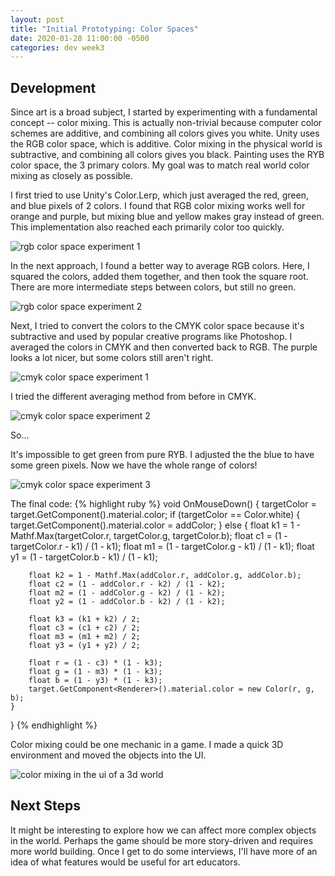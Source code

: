 ```yaml
---
layout: post
title: "Initial Prototyping: Color Spaces"
date: 2020-01-28 11:00:00 -0500
categories: dev week3
---
```


## Development

Since art is a broad subject, I started by experimenting with a fundamental concept -- color mixing. This is actually non-trivial because computer color schemes are additive, and combining all colors gives you white. Unity uses the RGB color space, which is additive. Color mixing in the physical world is subtractive, and combining all colors gives you black. Painting uses the RYB color space, the 3 primary colors. My goal was to match real world color mixing as closely as possible.

I first tried to use Unity's Color.Lerp, which just averaged the red, green, and blue pixels of 2 colors. I found that RGB color mixing works well for orange and purple, but mixing blue and yellow makes gray instead of green. This implementation also reached each primarily color too quickly.

![rgb color space experiment 1](/assets/v1.gif)

In the next approach, I found a better way to average RGB colors. Here, I squared the colors, added them together, and then took the square root. There are more intermediate steps between colors, but still no green.

![rgb color space experiment 2](/assets/v2.gif)

Next, I tried to convert the colors to the CMYK color space because it's subtractive and used by popular creative programs like Photoshop. I averaged the colors in CMYK and then converted back to RGB. The purple looks a lot nicer, but some colors still aren't right.

![cmyk color space experiment 1](/assets/v3.gif)

I tried the different averaging method from before in CMYK.

![cmyk color space experiment 2](/assets/v4.gif)

So...

It's impossible to get green from pure RYB. I adjusted the the blue to have some green pixels. Now we have the whole range of colors!

![cmyk color space experiment 3](/assets/v5.gif)

The final code:
{% highlight ruby %}
void OnMouseDown()
{
    targetColor = target.GetComponent<Renderer>().material.color;
    if (targetColor == Color.white)
    {
        target.GetComponent<Renderer>().material.color = addColor;
    }
    else
    {
        float k1 = 1 - Mathf.Max(targetColor.r, targetColor.g, targetColor.b);
        float c1 = (1 - targetColor.r - k1) / (1 - k1);
        float m1 = (1 - targetColor.g - k1) / (1 - k1);
        float y1 = (1 - targetColor.b - k1) / (1 - k1);

        float k2 = 1 - Mathf.Max(addColor.r, addColor.g, addColor.b);
        float c2 = (1 - addColor.r - k2) / (1 - k2);
        float m2 = (1 - addColor.g - k2) / (1 - k2);
        float y2 = (1 - addColor.b - k2) / (1 - k2);

        float k3 = (k1 + k2) / 2;
        float c3 = (c1 + c2) / 2;
        float m3 = (m1 + m2) / 2;
        float y3 = (y1 + y2) / 2;

        float r = (1 - c3) * (1 - k3);
        float g = (1 - m3) * (1 - k3);
        float b = (1 - y3) * (1 - k3);
        target.GetComponent<Renderer>().material.color = new Color(r, g, b);
    }
}
{% endhighlight %}

Color mixing could be one mechanic in a game. I made a quick 3D environment and moved the objects into the UI.

![color mixing in the ui of a 3d world](/assets/proto1.png)

## Next Steps

It might be interesting to explore how we can affect more complex objects in the world. Perhaps the game should be more story-driven and requires more world building. Once I get to do some interviews, I'll have more of an idea of what features would be useful for art educators.
